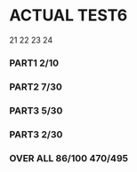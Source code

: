 
# ACTUAL TEST6

21 22 23 24

### PART1 2/10

### PART2 7/30

### PART3 5/30 

### PART3 2/30

### OVER ALL 86/100 470/495
